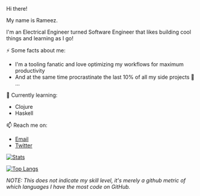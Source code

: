 Hi there!

My name is Rameez. 

I'm an Electrical Engineer turned Software Engineer that likes building cool things and learning as I go!

⚡ Some facts about me:
- I'm a tooling fanatic and love optimizing my workflows for maximum productivity 
- And at the same time procrastinate the last 10% of all my side projects 🤔 ...

🌱 Currently learning:
- Clojure
- Haskell

📫 Reach me on:
- [Email](mailto:rameezkhan@protonmail.com)
- [Twitter](https://twitter.com/RameezKhanSA)

[![Stats](https://github-readme-stats.vercel.app/api?username=rameezk&show_icons=true&theme=buefy&count_private=true)](https://github.com/anuraghazra/github-readme-stats)

[![Top Langs](https://github-readme-stats.vercel.app/api/top-langs/?username=rameezk&layout=compact&theme=buefy)](https://github.com/anuraghazra/github-readme-stats)

_NOTE: This does not indicate my skill level, it's merely a github metric of which languages I have the most code on GitHub._

<!--
**rameezk/rameezk** is a ✨ _special_ ✨ repository because its `README.md` (this file) appears on your GitHub profile.

Here are some ideas to get you started:

- 🔭 I’m currently working on ...
- 🌱 I’m currently learning ...
- 👯 I’m looking to collaborate on ...
- 🤔 I’m looking for help with ...
- 💬 Ask me about ...
- 📫 How to reach me: ...
- 😄 Pronouns: ...
- ⚡ Fun fact: ...
-->
